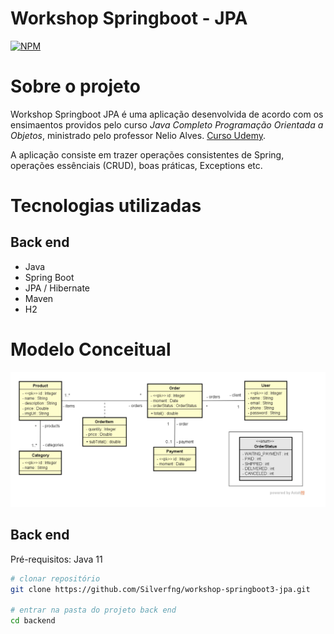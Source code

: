# Workshop Springboot - JPA
[![NPM](https://img.shields.io/npm/l/react)](https://github.com/Silverfng/workshop-springboot3-jpa/blob/main/LICENSE)

# Sobre o projeto

Workshop Springboot JPA é uma aplicação desenvolvida de acordo com os ensimaentos providos pelo curso *Java Completo Programação Orientada a Objetos*, ministrado pelo professor Nelio Alves. [Curso Udemy](https://www.udemy.com/course/java-curso-completo/).

A aplicação consiste em trazer operações consistentes de Spring, operações essênciais (CRUD), boas práticas, Exceptions etc.

# Tecnologias utilizadas
## Back end
- Java
- Spring Boot
- JPA / Hibernate
- Maven
- H2

# Modelo Conceitual
![Modelo Conceitual](https://github.com/Silverfng/workshop-springboot3-jpa/blob/main/assets/domain_model.png)

## Back end
Pré-requisitos: Java 11

```bash
# clonar repositório
git clone https://github.com/Silverfng/workshop-springboot3-jpa.git

# entrar na pasta do projeto back end
cd backend

```
